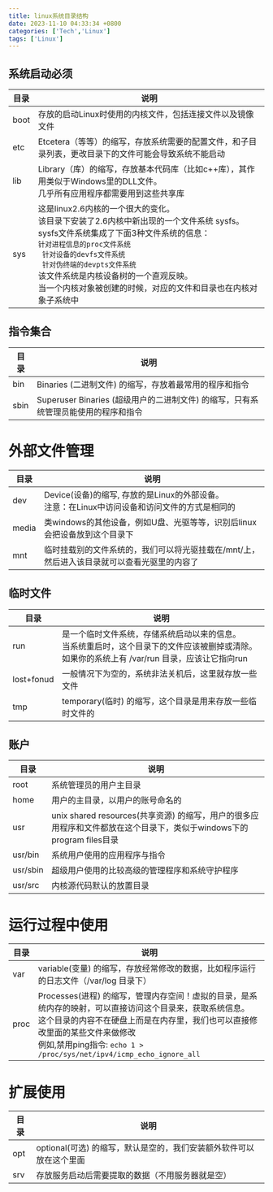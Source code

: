 ```yaml
---
title: linux系统目录结构
date: 2023-11-10 04:33:34 +0800
categories: ['Tech','Linux']
tags: ['Linux']
---
```




## 系统启动必须

| 目录   | 说明                                                                                                                                                                                          |
|------|---------------------------------------------------------------------------------------------------------------------------------------------------------------------------------------------|
| boot | 存放的启动Linux时使用的内核文件，包括连接文件以及镜像文件                                                                                                                                                             |
| etc  | Etcetera（等等）的缩写，存放系统需要的配置文件，和子目录列表，更改目录下的文件可能会导致系统不能启动                                                                                                                                      |
| lib  | Library（库）的缩写，存放基本代码库（比如c++库），其作用类似于Windows里的DLL文件。<br />几乎所有应用程序都需要用到这些共享库                                                                                                                 |
| sys  | 这是linux2.6内核的一个很大的变化。<br />该目录下安装了2.6内核中新出现的一个文件系统 sysfs。<br />sysfs文件系统集成了下面3种文件系统的信息：<br />`针对进程信息的proc文件系统`<br />` 针对设备的devfs文件系统` <br />` 针对伪终端的devpts文件系统`<br />该文件系统是内核设备树的一个直观反映。<br />当一个内核对象被创建的时候，对应的文件和目录也在内核对象子系统中 |



## 指令集合

| 目录   | 说明                                                   |
|------|------------------------------------------------------|
| bin  | Binaries (二进制文件) 的缩写，存放着最常用的程序和指令                    |
| sbin | Superuser Binaries (超级用户的二进制文件) 的缩写，只有系统管理员能使用的程序和指令 |



# 外部文件管理

| 目录    | 说明                                                             |
|-------|----------------------------------------------------------------|
| dev   | Device(设备)的缩写, 存放的是Linux的外部设备。<br />注意：在Linux中访问设备和访问文件的方式是相同的 |
| media | 类windows的其他设备，例如U盘、光驱等等，识别后linux会把设备放到这个目录下                    |
| mnt   | 临时挂载别的文件系统的，我们可以将光驱挂载在/mnt/上，然后进入该目录就可以查看光驱里的内容了               |



## 临时文件

| 目录         | 说明                                                                                       |
|------------|------------------------------------------------------------------------------------------|
| run        | 是一个临时文件系统，存储系统启动以来的信息。<br />当系统重启时，这个目录下的文件应该被删掉或清除。<br />如果你的系统上有 /var/run 目录，应该让它指向run |
| lost+fonud | 一般情况下为空的，系统非法关机后，这里就存放一些文件                                                               |
| tmp        | temporary(临时) 的缩写，这个目录是用来存放一些临时文件的                                                       |



## 账户

| 目录       | 说明                                                                               |
|----------|----------------------------------------------------------------------------------|
| root     | 系统管理员的用户主目录                                                                      |
| home     | 用户的主目录，以用户的账号命名的                                                                 |
| usr      | unix shared resources(共享资源) 的缩写，用户的很多应用程序和文件都放在这个目录下，类似于windows下的program files目录 |
| usr/bin  | 系统用户使用的应用程序与指令                                                                   |
| usr/sbin | 超级用户使用的比较高级的管理程序和系统守护程序                                                          |
| usr/src  | 内核源代码默认的放置目录                                                                     |



# 运行过程中使用

| 目录   | 说明                                                                                                                                                                                  |
|------|-------------------------------------------------------------------------------------------------------------------------------------------------------------------------------------|
| var  | variable(变量) 的缩写，存放经常修改的数据，比如程序运行的日志文件（/var/log 目录下）                                                                                                                                |
| proc | Processes(进程) 的缩写，管理内存空间！虚拟的目录，是系统内存的映射，可以直接访问这个目录来，获取系统信息。<br />这个目录的内容不在硬盘上而是在内存里，我们也可以直接修改里面的某些文件来做修改<br />例如,禁用ping指令: `echo 1 > /proc/sys/net/ipv4/icmp_echo_ignore_all` |



# 扩展使用

| 目录  | 说明                                      |
|-----|-----------------------------------------|
| opt | optional(可选) 的缩写，默认是空的，我们安装额外软件可以放在这个里面 |
| srv | 存放服务启动后需要提取的数据（不用服务器就是空）                |
